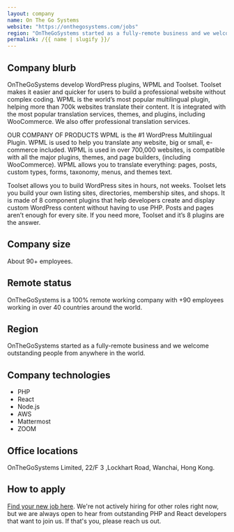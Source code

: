 ```yaml
---
layout: company
name: On The Go Systems
website: "https://onthegosystems.com/jobs"
region: "OnTheGoSystems started as a fully-remote business and we welcome outstanding people from anywhere in the world."
permalink: /{{ name | slugify }}/
---
```


## Company blurb

OnTheGoSystems develop WordPress plugins, WPML and Toolset.
Toolset makes it easier and quicker for users to build a professional website without complex coding. WPML is the world’s most popular multilingual plugin, helping more than 700k websites translate their content. It is integrated with the most popular translation services, themes, and plugins, including WooCommerce.
We also offer professional translation services.

OUR COMPANY OF PRODUCTS 
WPML is the #1 WordPress Multilingual Plugin. WPML is used to help you translate any website, big or small, e-commerce included. WPML is used in over 700,000 websites, is compatible with all the major plugins, themes, and page builders, (including WooCommerce). WPML allows you to translate everything: pages, posts, custom types, forms, taxonomy, menus, and themes text.

Toolset allows you to build WordPress sites in hours, not weeks. Toolset lets you build your own listing sites, directories, membership sites, and shops. It is made of 8 component plugins that help developers create and display custom WordPress content without having to use PHP. Posts and pages aren’t enough for every site. If you need more, Toolset and it’s 8 plugins are the answer.

## Company size

About 90+ employees.

## Remote status

OnTheGoSystems is a 100% remote working company with +90 employees working in over 40 countries around the world.

## Region

OnTheGoSystems started as a fully-remote business and we welcome outstanding people from anywhere in the world.

## Company technologies

- PHP
- React
- Node.js
- AWS
- Mattermost
- ZOOM

## Office locations

OnTheGoSystems Limited,
22/F 3 ,Lockhart Road,
Wanchai, Hong Kong.

## How to apply

[Find your new job here](https://onthegosystems.com/jobs/). We're not actively hiring for other roles right now, but we are always open to hear from outstanding PHP and React developers that want to join us. If that's you, please reach us out.